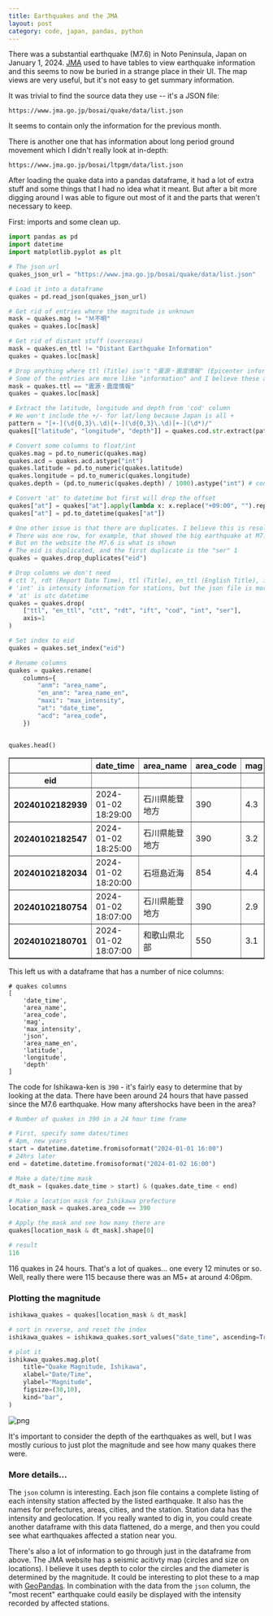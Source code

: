 ```yaml
---
title: Earthquakes and the JMA
layout: post
category: code, japan, pandas, python
---
```


There was a substantial earthquake (M7.6) in Noto Peninsula, Japan on January 1, 2024. [JMA](https://www.jma.go.jp/jma/index.html) used to have tables to view earthquake information and this seems to now be buried in a strange place in their UI. The map views are very useful, but it's not easy to get summary information.

It was trivial to find the source data they use -- it's a JSON file:

```
https://www.jma.go.jp/bosai/quake/data/list.json
```

It seems to contain only the information for the previous month.

There is another one that has information about long period ground movement which I didn't really look at in-depth:

```
https://www.jma.go.jp/bosai/ltpgm/data/list.json
```

After loading the quake data into a pandas dataframe, it had a lot of extra stuff and some things that I had no idea what it meant. But after a bit more digging around I was able to figure out most of it and the parts that weren't necessary to keep.

First: imports and some clean up.

```python
import pandas as pd
import datetime
import matplotlib.pyplot as plt

# The json url
quakes_json_url = "https://www.jma.go.jp/bosai/quake/data/list.json"

# Load it into a dataframe
quakes = pd.read_json(quakes_json_url)

# Get rid of entries where the magnitude is unknown
mask = quakes.mag != "Ｍ不明"
quakes = quakes.loc[mask]

# Get rid of distant stuff (overseas)
mask = quakes.en_ttl != "Distant Earthquake Information"
quakes = quakes.loc[mask]

# Drop anything where ttl (Title) isn't "震源・震度情報" (Epicenter information)
# Some of the entries are more like "information" and I believe these are not necessary
mask = quakes.ttl == "震源・震度情報"
quakes = quakes.loc[mask]

# Extract the latitude, longitude and depth from 'cod' column
# We won't include the +/- for lat/long because Japan is all +
pattern = "[+-](\d{0,3}\.\d)[+-](\d{0,3}\.\d)[+-](\d*)/"
quakes[["latitude", "longitude", "depth"]] = quakes.cod.str.extract(pattern)

# Convert some columns to float/int
quakes.mag = pd.to_numeric(quakes.mag)
quakes.acd = quakes.acd.astype("int")
quakes.latitude = pd.to_numeric(quakes.latitude)
quakes.longitude = pd.to_numeric(quakes.longitude)
quakes.depth = (pd.to_numeric(quakes.depth) / 1000).astype("int") # convert to km first

# Convert 'at' to datetime but first will drop the offset
quakes["at"] = quakes["at"].apply(lambda x: x.replace("+09:00", "").replace("T", " "))
quakes["at"] = pd.to_datetime(quakes["at"])

# One other issue is that there are duplicates. I believe this is resolved by keeping the "ser" 2 
# There was one row, for example, that showed the big earthquake at M7.4, and another at M7.6
# But on the website the M7.6 is what is shown
# The eid is duplicated, and the first duplicate is the "ser" 1
quakes = quakes.drop_duplicates("eid")

# Drop columns we don't need
# ctt ?, rdt (Report Date Time), ttl (Title), en_ttl (English Title), ift ?, ser (Serial), cod, int, eid (Event ID)
# 'int' is intensity information for stations, but the json file is more detailed
# 'at' is utc datetime
quakes = quakes.drop(
    ["ttl", "en_ttl", "ctt", "rdt", "ift", "cod", "int", "ser"],
    axis=1
)

# Set index to eid
quakes = quakes.set_index("eid")

# Rename columns
quakes = quakes.rename(
    columns={
        "anm": "area_name", 
        "en_anm": "area_name_en", 
        "maxi": "max_intensity", 
        "at": "date_time",
        "acd": "area_code",
    })


quakes.head()
```


<div class="dataframe-container">
<table border="1" class="dataframe">
  <thead>
    <tr style="text-align: right;">
      <th></th>
      <th>date_time</th>
      <th>area_name</th>
      <th>area_code</th>
      <th>mag</th>
      <th>max_intensity</th>
      <th>json</th>
      <th>area_name_en</th>
      <th>latitude</th>
      <th>longitude</th>
      <th>depth</th>
    </tr>
    <tr>
      <th>eid</th>
      <th></th>
      <th></th>
      <th></th>
      <th></th>
      <th></th>
      <th></th>
      <th></th>
      <th></th>
      <th></th>
      <th></th>
    </tr>
  </thead>
  <tbody>
    <tr>
      <th>20240102182939</th>
      <td>2024-01-02 18:29:00</td>
      <td>石川県能登地方</td>
      <td>390</td>
      <td>4.3</td>
      <td>3</td>
      <td>20240102183318_20240102182939_VXSE5k_1.json</td>
      <td>Noto, Ishikawa Prefecture</td>
      <td>37.5</td>
      <td>137.3</td>
      <td>10</td>
    </tr>
    <tr>
      <th>20240102182547</th>
      <td>2024-01-02 18:25:00</td>
      <td>石川県能登地方</td>
      <td>390</td>
      <td>3.2</td>
      <td>1</td>
      <td>20240102182918_20240102182547_VXSE5k_1.json</td>
      <td>Noto, Ishikawa Prefecture</td>
      <td>37.2</td>
      <td>136.7</td>
      <td>10</td>
    </tr>
    <tr>
      <th>20240102182034</th>
      <td>2024-01-02 18:20:00</td>
      <td>石垣島近海</td>
      <td>854</td>
      <td>4.4</td>
      <td>1</td>
      <td>20240102182339_20240102182034_VXSE5k_1.json</td>
      <td>Adjacent Sea of​ Ishigakijima Island</td>
      <td>24.8</td>
      <td>124.3</td>
      <td>70</td>
    </tr>
    <tr>
      <th>20240102180754</th>
      <td>2024-01-02 18:07:00</td>
      <td>石川県能登地方</td>
      <td>390</td>
      <td>2.9</td>
      <td>2</td>
      <td>20240102181039_20240102180754_VXSE5k_1.json</td>
      <td>Noto, Ishikawa Prefecture</td>
      <td>37.2</td>
      <td>136.7</td>
      <td>10</td>
    </tr>
    <tr>
      <th>20240102180701</th>
      <td>2024-01-02 18:07:00</td>
      <td>和歌山県北部</td>
      <td>550</td>
      <td>3.1</td>
      <td>1</td>
      <td>20240102181014_20240102180701_VXSE5k_1.json</td>
      <td>Northern Wakayama Prefecture</td>
      <td>33.9</td>
      <td>135.1</td>
      <td>10</td>
    </tr>
  </tbody>
</table>
</div>


This left us with a dataframe that has a number of nice columns:

```
# quakes columns
[
    'date_time', 
    'area_name', 
    'area_code',
    'mag', 
    'max_intensity',
    'json',
    'area_name_en', 
    'latitude', 
    'longitude', 
    'depth'
]
```

The code for Ishikawa-ken is `390` - it's fairly easy to determine that by looking at the data. There have been around 24 hours that have passed since the M7.6 earthquake. How many aftershocks have been in the area?


```python
# Number of quakes in 390 in a 24 hour time frame

# First, specify some dates/times
# 4pm, new years
start = datetime.datetime.fromisoformat("2024-01-01 16:00") 
# 24hrs later
end = datetime.datetime.fromisoformat("2024-01-02 16:00") 

# Make a date/time mask
dt_mask = (quakes.date_time > start) & (quakes.date_time < end)

# Make a location mask for Ishikawa prefecture
location_mask = quakes.area_code == 390

# Apply the mask and see how many there are
quakes[location_mask & dt_mask].shape[0]
```

```python
# result
116
```

116 quakes in 24 hours. That's a lot of quakes... one every 12 minutes or so. Well, really there were 115 because there was an M5+ at around 4:06pm.

### Plotting the magnitude

```python
ishikawa_quakes = quakes[location_mask & dt_mask]

# sort in reverse, and reset the index
ishikawa_quakes = ishikawa_quakes.sort_values("date_time", ascending=True).reset_index().drop("eid", axis=1)

# plot it
ishikawa_quakes.mag.plot(
    title="Quake Magnitude, Ishikawa", 
    xlabel="Date/Time",
    ylabel="Magnitude",
    figsize=(30,10),
    kind="bar",
)

```

![png]({{site.url}}/assets/2024_01_02_ishikawa_quake_magnitude.png)

It's important to consider the depth of the earthquakes as well, but I was mostly curious to just plot the magnitude and see how many quakes there were.

### More details...

The `json` column is interesting. Each json file contains a complete listing of each intensity station affected by the listed earthquake. It also has the names for prefectures, areas, cities, and the station. Station data has the intensity and geolocation. If you really wanted to dig in, you could create another dataframe with this data flattened, do a merge, and then you could see what earthquakes affected a station near you.

There's also a lot of information to go through just in the dataframe from above. The JMA website has a seismic acitivty map (circles and size on locations). I believe it uses depth to color the circles and the diameter is determined by the magnitude. It could be interesting to plot these to a map with [GeoPandas](https://geopandas.org/en/stable/getting_started/introduction.html). In combination with the data from the `json` column, the "most recent" earthquake could easily be displayed with the intensity recorded by affected stations.
